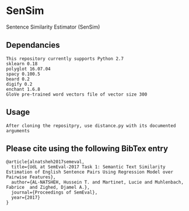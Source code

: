 # SenSim

Sentence Similarity Estimator (SenSim)

Dependancies
------------
	This repository currently supports Python 2.7
	sklearn 0.18
	polyglot 16.07.04
	spacy 0.100.5
	beard 0.2
	digify 0.2
	enchant 1.6.8
	GloVe pre-trained word vectors file of vector size 300

Usage
-----
	After cloning the repositpry, use distance.py with its documented arguments

Please cite using the following BibTex entry
--------------------------------------------

```
@article{alnatsheh2017semeval,
  title={UdL at SemEval-2017 Task 1: Semantic Text Similarity Estimation of English Sentence Pairs Using Regression Model over Pairwise Features},
  author={AL-NATSHEH, Hussein T. and Martinet, Lucie and Muhlenbach, Fabrice  and Zighed, Djamel A.},
  journal={Proceedings of SemEval},
  year={2017}
}

```